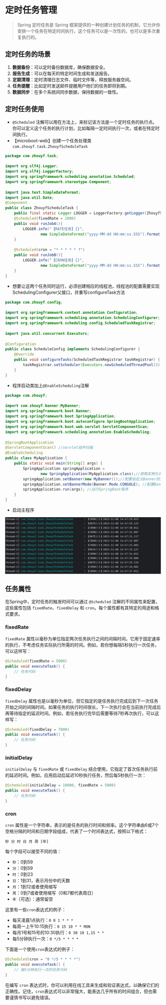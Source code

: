 # 定时任务管理

> Spring 定时任务是 Spring 框架提供的一种创建计划任务的机制，它允许你安排一个任务在特定时间执行，这个任务可以是一次性的，也可以是多次重复执行的。

## 定时任务的场景

1. **数据备份**：可以定时备份数据库，确保数据安全。
2. **报告生成**：可以在每天的特定时间生成和发送报告。
3. **定期清理**：定时清理日志文件、临时文件等，释放服务器空间。
4. **任务提醒**：比如定时发送邮件提醒用户他们的任务即将到期。
5. **数据同步**：在多个系统间同步数据，保持数据的一致性。

## 定时任务使用

- `@Scheduled` 注解可以用在方法上，来标记该方法是一个定时任务的执行点。你可以定义这个任务的执行计划，比如每隔一定时间执行一次，或者在特定时间执行。
- 【microboot-web】创建一个任务处理类`com.zhouyf.task.ZhouyfScheduleTask`

```java
package com.zhouyf.task;

import org.slf4j.Logger;
import org.slf4j.LoggerFactory;
import org.springframework.scheduling.annotation.Scheduled;
import org.springframework.stereotype.Component;

import java.text.SimpleDateFormat;
import java.util.Date;
@Component
public class ZhouyfScheduleTask {
    public final static Logger LOGGER = LoggerFactory.getLogger(ZhouyfScheduleTask.class);
    @Scheduled(fixedRate = 2000)
    public void runJobA(){
        LOGGER.info("【RATE任务】{}",
                new SimpleDateFormat("yyyy-MM-dd HH:mm:ss.SSS").format(new Date()));
    }

    @Scheduled(cron = "* * * * * ?")
    public void runJobB(){
        LOGGER.info("【CRON任务】{}",
                new SimpleDateFormat("yyyy-MM-dd HH:mm:ss.SSS").format(new Date()));
    }
}
```

- 想要让这两个任务同时运行，必须创建相应的线程池，线程池的配置需要实现SchedulingConfigurer父接口，并重写configureTask方法

```java
package com.zhouyf.config;

import org.springframework.context.annotation.Configuration;
import org.springframework.scheduling.annotation.SchedulingConfigurer;
import org.springframework.scheduling.config.ScheduledTaskRegistrar;

import java.util.concurrent.Executors;

@Configuration
public class ScheduleConfig implements SchedulingConfigurer {
    @Override
    public void configureTasks(ScheduledTaskRegistrar taskRegistrar) {
        taskRegistrar.setScheduler(Executors.newScheduledThreadPool(2));//2个线程池
    }
}
```

- 程序启动类加上`@EnableScheduling`注解

```java
package com.zhouyf;

import com.zhouyf.banner.MyBanner;
import org.springframework.boot.Banner;
import org.springframework.boot.SpringApplication;
import org.springframework.boot.autoconfigure.SpringBootApplication;
import org.springframework.boot.web.servlet.ServletComponentScan;
import org.springframework.scheduling.annotation.EnableScheduling;

@SpringBootApplication
@ServletComponentScan() //servlet组件扫描
@EnableScheduling
public class MyApplication {
    public static void main(String[] args) {
        SpringApplication springApplication =
                new SpringApplication(MyApplication.class);//获取实例化对象
        springApplication.setBanner(new MyBanner());//配置自定义Banner的生成器
        springApplication.setBannerMode(Banner.Mode.CONSOLE); //配置Banner输出到控制台
        springApplication.run(args); //运行SpringBoot程序
    }
}
```

- 启动主程序

![image-20231108145059625](assets/image-20231108145059625.png)

## 任务属性

在Spring中，定时任务的触发时间可以通过 `@Scheduled` 注解的不同属性来配置，这些属性包括 `fixedRate`、`fixedDelay` 和 `cron`。每个属性都有其特定的用途和格式要求。

### fixedRate

`fixedRate` 属性以毫秒为单位指定两次任务执行之间的间隔时间。它用于固定速率的执行，不考虑任务实际执行所需的时间。例如，若你想每隔5秒执行一次任务，可以这样写：

```java
@Scheduled(fixedRate = 5000)
public void executeTask() {
    // 任务代码
}
```

### fixedDelay

`fixedDelay` 属性也是以毫秒为单位，但它指定的是任务执行完成后到下一次任务开始之间的间隔时间。如果任务的执行时间很长，下一次执行会在当前执行完成后再等待指定的延迟时间。例如，若任务执行完毕后需要等待7秒再次执行，可以这样写：

```java
@Scheduled(fixedDelay = 7000)
public void executeTask() {
    // 任务代码
}
```

### initialDelay

`initialDelay` 与 `fixedRate` 或 `fixedDelay` 结合使用，它指定了首次任务执行前的延迟时间。例如，应用启动后延迟10秒执行任务，然后每5秒执行一次：

```java
@Scheduled(initialDelay = 10000, fixedRate = 5000)
public void executeTask() {
    // 任务代码
}
```

### cron

`cron` 属性是一个字符串，表示的是任务的执行时间和频率。这个字符串由6或7个空格分隔的时间和日期字段组成，代表了一个时间表达式，按照以下格式：

```
秒 分 时 日 月 周 [年]
```

每个字段可以接受不同的值：

- `秒`：0到59
- `分`：0到59
- `时`：0到23
- `日`：1到31，表示月份中的天数
- `月`：1到12或者使用缩写
- `周`：0到7或者使用缩写（0和7都代表周日）
- `年`（可选）：通常留空

这里有一些`cron`表达式的例子：

- 每天凌晨1点执行：`0 0 1 * * *`
- 每周一上午10:15执行：`0 15 10 * * MON`
- 每月1号和15号的10:30执行：`0 30 10 1,15 * *`
- 每5分钟执行一次：`0 */5 * * * *`

下面是一个使用`cron`表达式的例子：

```java
@Scheduled(cron = "0 */5 * * * *")
public void executeTask() {
    // 每5分钟执行一次的任务代码
}
```

在编写 `cron` 表达式时，你可以利用在线工具来生成和验证表达式，以确保它们的正确性。记住，`cron`表达式可以非常强大，能表达几乎所有的时间组合，但也需要谨慎书写以避免错误。
